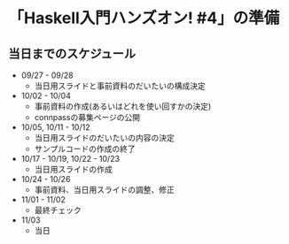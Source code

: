 「Haskell入門ハンズオン! #4」の準備
===================================

当日までのスケジュール
----------------------

* 09/27 - 09/28
	+ 当日用スライドと事前資料のだいたいの構成決定
* 10/02 - 10/04
	+ 事前資料の作成(あるいはどれを使い回すかの決定)
	+ connpassの募集ページの公開
* 10/05, 10/11 - 10/12
	+ 当日用スライドのだいたいの内容の決定
	+ サンプルコードの作成の終了
* 10/17 - 10/19, 10/22 - 10/23
	+ 当日用スライドの作成
* 10/24 - 10/26
	+ 事前資料、当日用スライドの調整、修正
* 11/01 - 11/02
	+ 最終チェック
* 11/03
	+ 当日
